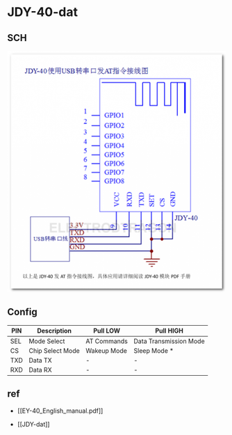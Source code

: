 
# JDY-40-dat

## SCH 

![](2024-10-28-17-58-36.png)

## Config 


| PIN | Description      | Pull LOW    | Pull HIGH              |
| ----- | ---------------- | ----------- | ---------------------- |
| SEL   | Mode Select      | AT Commands | Data Transmission Mode |
| CS    | Chip Select Mode | Wakeup Mode | Sleep Mode *           |
| TXD   | Data TX          | -           | -                      |
| RXD   | Data RX          | -           | -                      |


## ref 

- [[EY-40_English_manual.pdf]]

- [[JDY-dat]]